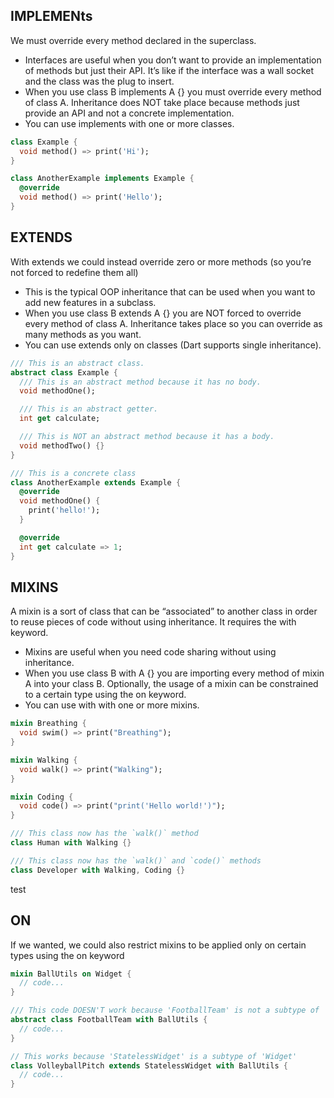 ## **IMPLEMENts** 

We must override every method declared in the superclass. 

* Interfaces are useful when you don’t want to provide an implementation of methods but just their API. It’s like if the interface was a wall socket and the class was the plug to insert.
* When you use class B implements A {} you must override every method of class A. Inheritance does NOT take place because methods just provide an API and not a concrete implementation.
* You can use implements with one or more classes.

```dart
class Example {
  void method() => print('Hi');
}

class AnotherExample implements Example {
  @override
  void method() => print('Hello');
}
```



## **EXTENDS** 

With extends we could instead override zero or more methods (so you’re not forced to redefine them all)

* This is the typical OOP inheritance that can be used when you want to add new features in a subclass.
* When you use class B extends A {} you are NOT forced to override every method of class A. Inheritance takes place so you can override as many methods as you want.
* You can use extends only on classes (Dart supports single inheritance).

```dart
/// This is an abstract class.
abstract class Example {
  /// This is an abstract method because it has no body.
  void methodOne();

  /// This is an abstract getter.
  int get calculate;

  /// This is NOT an abstract method because it has a body.
  void methodTwo() {}
}

/// This is a concrete class
class AnotherExample extends Example {
  @override
  void methodOne() {
    print('hello!');
  }

  @override
  int get calculate => 1;
}
```


## **MIXINS** 

A mixin is a sort of class that can be “associated” to another class in order to reuse pieces of code without using inheritance. It requires the with keyword.

* Mixins are useful when you need code sharing without using inheritance.
* When you use class B with A {} you are importing every method of mixin A into your class B. Optionally, the usage of a mixin can be constrained to a certain type using the on keyword.
* You can use with with one or more mixins.

```dart
mixin Breathing {
  void swim() => print("Breathing");
}

mixin Walking {
  void walk() => print("Walking");
}

mixin Coding {
  void code() => print("print('Hello world!')");
}

/// This class now has the `walk()` method
class Human with Walking {}

/// This class now has the `walk()` and `code()` methods
class Developer with Walking, Coding {}
```

test
## **ON** 

If we wanted, we could also restrict mixins to be applied only on certain types using the on keyword


```dart
mixin BallUtils on Widget {
  // code...
}

/// This code DOESN'T work because 'FootballTeam' is not a subtype of 'Widget'
abstract class FootballTeam with BallUtils {
  // code...
}

// This works because 'StatelessWidget' is a subtype of 'Widget'
class VolleyballPitch extends StatelessWidget with BallUtils {
  // code...
}
```
